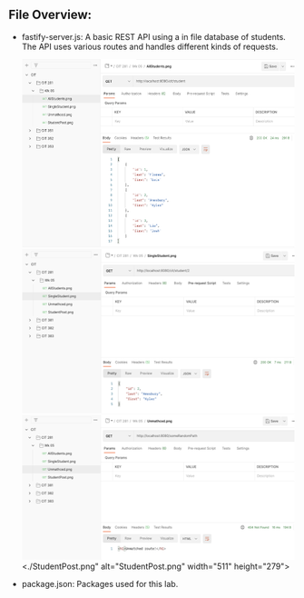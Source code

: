 ## File Overview:

- fastify-server.js: A basic REST API using a in file database of students. The API uses various routes and handles different kinds of requests.

  <img src="./AllStudents.png" alt="AllStudents.png" width="515" height="331"> <img src="./SingleStudent.png" alt="SingleStudent.png" width="511" height="289">
  <img src="./Unmatched.png" alt="Unmatched.png" width="511" height="255"> <./StudentPost.png" alt="StudentPost.png" width="511" height="279">
  
- package.json: Packages used for this lab.
